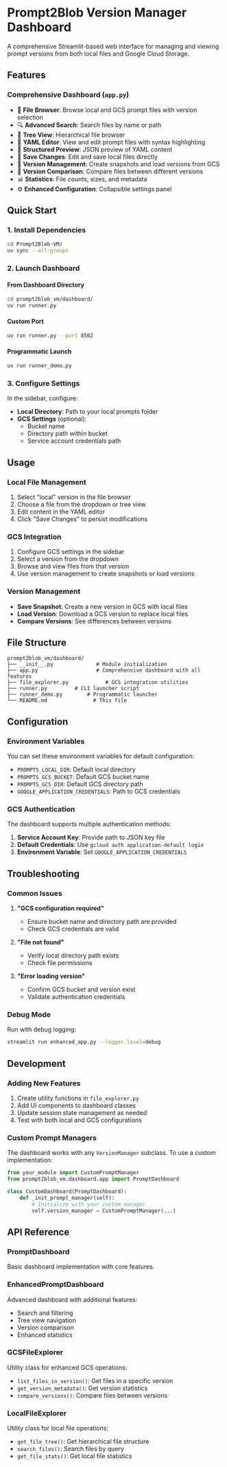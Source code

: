 # Prompt2Blob Version Manager Dashboard

A comprehensive Streamlit-based web interface for managing and viewing prompt versions from both local files and Google Cloud Storage.

## Features

### Comprehensive Dashboard (`app.py`)
- 📁 **File Browser**: Browse local and GCS prompt files with version selection
- 🔍 **Advanced Search**: Search files by name or path
- 🌳 **Tree View**: Hierarchical file browser
- 📄 **YAML Editor**: View and edit prompt files with syntax highlighting
- 📝 **Structured Preview**: JSON preview of YAML content
- 💾 **Save Changes**: Edit and save local files directly
- 🔄 **Version Management**: Create snapshots and load versions from GCS
- 🔄 **Version Comparison**: Compare files between different versions
- 📊 **Statistics**: File counts, sizes, and metadata
- ⚙️ **Enhanced Configuration**: Collapsible settings panel

## Quick Start

### 1. Install Dependencies
```bash
cd Prompt2Blob-VM/
uv sync --all-groups
```

### 2. Launch Dashboard

#### From Dashboard Directory
```bash
cd prompt2blob_vm/dashboard/
uv run runner.py
```

#### Custom Port
```bash
uv run runner.py --port 8502
```

#### Programmatic Launch
```bash
uv run runner_demo.py
```

### 3. Configure Settings

In the sidebar, configure:
- **Local Directory**: Path to your local prompts folder
- **GCS Settings** (optional):
  - Bucket name
  - Directory path within bucket
  - Service account credentials path

## Usage

### Local File Management
1. Select "local" version in the file browser
2. Choose a file from the dropdown or tree view
3. Edit content in the YAML editor
4. Click "Save Changes" to persist modifications

### GCS Integration
1. Configure GCS settings in the sidebar
2. Select a version from the dropdown
3. Browse and view files from that version
4. Use version management to create snapshots or load versions

### Version Management
- **Save Snapshot**: Create a new version in GCS with local files
- **Load Version**: Download a GCS version to replace local files
- **Compare Versions**: See differences between versions

## File Structure

```
prompt2blob_vm/dashboard/
├── __init__.py              # Module initialization
├── app.py                   # Comprehensive dashboard with all features
├── file_explorer.py            # GCS integration utilities
├── runner.py         # CLI launcher script
├── runner_demo.py        # Programmatic launcher
└── README.md               # This file
```

## Configuration

### Environment Variables
You can set these environment variables for default configuration:
- `PROMPTS_LOCAL_DIR`: Default local directory
- `PROMPTS_GCS_BUCKET`: Default GCS bucket name
- `PROMPTS_GCS_DIR`: Default GCS directory path
- `GOOGLE_APPLICATION_CREDENTIALS`: Path to GCS credentials

### GCS Authentication
The dashboard supports multiple authentication methods:
1. **Service Account Key**: Provide path to JSON key file
2. **Default Credentials**: Use `gcloud auth application-default login`
3. **Environment Variable**: Set `GOOGLE_APPLICATION_CREDENTIALS`

## Troubleshooting

### Common Issues

1. **"GCS configuration required"**
   - Ensure bucket name and directory path are provided
   - Check GCS credentials are valid

2. **"File not found"**
   - Verify local directory path exists
   - Check file permissions

3. **"Error loading version"**
   - Confirm GCS bucket and version exist
   - Validate authentication credentials

### Debug Mode
Run with debug logging:
```bash
streamlit run enhanced_app.py --logger.level=debug
```

## Development

### Adding New Features
1. Create utility functions in `file_explorer.py`
2. Add UI components to dashboard classes
3. Update session state management as needed
4. Test with both local and GCS configurations

### Custom Prompt Managers
The dashboard works with any `VersionManager` subclass. To use a custom implementation:

```python
from your_module import CustomPromptManager
from prompt2blob_vm.dashboard.app import PromptDashboard

class CustomDashboard(PromptDashboard):
    def _init_prompt_manager(self):
        # Initialize with your custom manager
        self.version_manager = CustomPromptManager(...)
```

## API Reference

### PromptDashboard
Basic dashboard implementation with core features.

### EnhancedPromptDashboard
Advanced dashboard with additional features:
- Search and filtering
- Tree view navigation
- Version comparison
- Enhanced statistics

### GCSFileExplorer
Utility class for enhanced GCS operations:
- `list_files_in_version()`: Get files in a specific version
- `get_version_metadata()`: Get version statistics
- `compare_versions()`: Compare files between versions

### LocalFileExplorer
Utility class for local file operations:
- `get_file_tree()`: Get hierarchical file structure
- `search_files()`: Search files by query
- `get_file_stats()`: Get local file statistics
